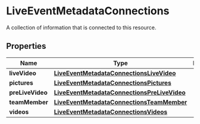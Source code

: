 

# LiveEventMetadataConnections

A collection of information that is connected to this resource.

## Properties

| Name | Type | Description | Notes |
|------------ | ------------- | ------------- | -------------|
|**liveVideo** | [**LiveEventMetadataConnectionsLiveVideo**](LiveEventMetadataConnectionsLiveVideo.md) |  |  |
|**pictures** | [**LiveEventMetadataConnectionsPictures**](LiveEventMetadataConnectionsPictures.md) |  |  |
|**preLiveVideo** | [**LiveEventMetadataConnectionsPreLiveVideo**](LiveEventMetadataConnectionsPreLiveVideo.md) |  |  |
|**teamMember** | [**LiveEventMetadataConnectionsTeamMember**](LiveEventMetadataConnectionsTeamMember.md) |  |  |
|**videos** | [**LiveEventMetadataConnectionsVideos**](LiveEventMetadataConnectionsVideos.md) |  |  |



